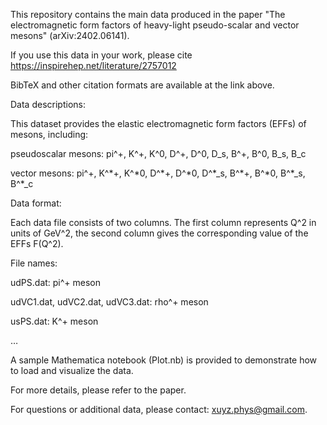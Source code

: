 This repository contains the main data produced in the paper "The electromagnetic form factors of heavy-light pseudo-scalar and vector mesons" (arXiv:2402.06141).

If you use this data in your work, please cite https://inspirehep.net/literature/2757012

BibTeX and other citation formats are available at the link above.

Data descriptions:

This dataset provides the elastic electromagnetic form factors (EFFs) of mesons, including: 

pseudoscalar mesons: pi^+, K^+, K^0, D^+, D^0, D_s, B^+, B^0, B_s, B_c 

vector mesons: pi^+, K^\*+, K^\*0, D^\*+, D^\*0, D^\*_s, B^\*+, B^\*0, B^\*_s, B^\*_c 

Data format:

Each data file consists of two columns. The first column represents Q^2 in units of GeV^2, the second column gives the corresponding value of the EFFs F(Q^2).

File names:

udPS.dat: pi^+ meson

udVC1.dat, udVC2.dat, udVC3.dat: rho^+ meson

usPS.dat: K^+ meson 

…

A sample Mathematica notebook (Plot.nb) is provided to demonstrate how to load and visualize the data.

For more details, please refer to the paper.

For questions or additional data, please contact: xuyz.phys@gmail.com.
